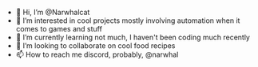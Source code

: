- 👋 Hi, I’m @Narwhalcat
- 👀 I’m interested in cool projects mostly involving automation when it comes to games and stuff
- 🌱 I’m currently learning not much, I haven't been coding much recently
- 💞️ I’m looking to collaborate on cool food recipes
- 📫 How to reach me discord, probably, @narwhal

<!---
Narwhalcat/Narwhalcat is a ✨ special ✨ repository because its `README.md` (this file) appears on your GitHub profile.
You can click the Preview link to take a look at your changes.
--->
